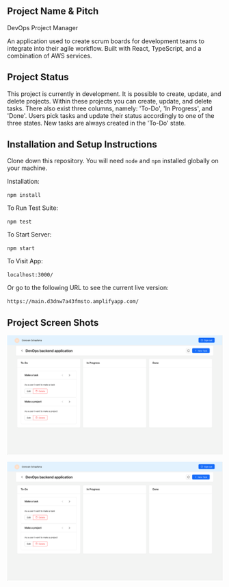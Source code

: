 ## Project Name & Pitch

DevOps Project Manager

An application used to create scrum boards for development teams to integrate into their agile workflow. Built with React, TypeScript, and a combination of AWS services.

## Project Status

This project is currently in development. It is possible to create, update, and delete projects. Within these projects you can create, update, and delete tasks. There also exist three columns, namely: 'To-Do', 'In Progress', and 'Done'.
Users pick tasks and update their status accordingly to one of the three states. New tasks are always created in the 'To-Do' state.

## Installation and Setup Instructions

Clone down this repository. You will need `node` and `npm` installed globally on your machine.

Installation:

`npm install`

To Run Test Suite:

`npm test`

To Start Server:

`npm start`

To Visit App:

`localhost:3000/`

Or go to the following URL to see the current live version:

`https://main.d3dnw7a43fmsto.amplifyapp.com/`

## Project Screen Shots

![Dashboard](assets/project_overview.png 'Dashboard')

![Project Overview](assets/project_overview.png 'Project Overview')
